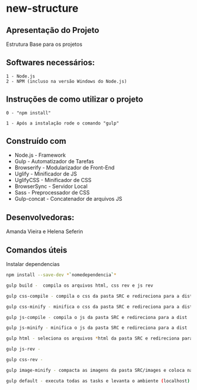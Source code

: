 # new-structure

## Apresentação do Projeto

Estrutura Base para os projetos

<!-- ## TODO:

- [x] Compilar e concatenar ```*.SCSS ``` para ```.CSS```;
- [x] Minificar os arquivos ```.CSS``` encontrados.;
- [x] Compilar e concatenar ```*.JS ``` para ```.JS```;
- [x] Minificar os arquivos ```.JS``` encontrados.;
- [x] Criar o ```REV``` para ```.CSS``` e ```.JS```;
- [ ] Criar tarefa de Build
- [ ] Minificar ```.HTML```
- [ ] Minificar Imagens
- [ ] Utilizar BrowserSync
- [ ] Utilizar SourceMaps
- [ ] Utilizar autoprefixer -->

## Softwares necessários:

```
1 - Node.js
2 - NPM (incluso na versão Windows do Node.js)
```

## Instruções de como utilizar o projeto

```
0 - "npm install"

1 - Após a instalação rode o comando "gulp"

```

## Construído com

* Node.js - Framework
* Gulp - Automatizador de Tarefas
* Browserify - Modularizador de Front-End
* Uglify - Minificador de JS
* UglifyCSS - Minificador de CSS
* BrowserSync - Servidor Local
* Sass - Preprocessador de CSS
* Gulp-concat - Concatenador de arquivos JS

## Desenvolvedoras:

Amanda Vieira e Helena Seferin


## Comandos úteis

Instalar dependencias
```sh
npm install --save-dev *`nomedependencia`*
```
```sh
gulp build -  compila os arquivos html, css rev e js rev
```
```sh
gulp css-compile - compila o css da pasta SRC e redireciona para a dist
```
```sh
gulp css-minify - minifica o css da pasta SRC e redireciona para a dist
```
```sh
gulp js-compile - compila o js da pasta SRC e redireciona para a dist
```
```sh
gulp js-minify - minifica o js da pasta SRC e redireciona para a dist
```
```sh
gulp html - seleciona os arquivos *html da pasta SRC e redireciona para a dist
```
```sh
gulp js-rev -
```
```sh
gulp css-rev - 
```
```sh
gulp image-minify - compacta as imagens da pasta SRC/images e coloca na dist/img
```
```sh
gulp default - executa todas as tasks e levanta o ambiente (localhost)
```


